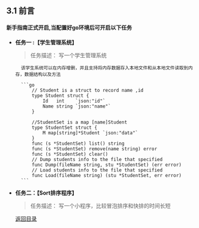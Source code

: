 ## 3.1 前言
#### 新手指南正式开启,当配置好go环境后可开启以下任务

- **任务一 :【学生管理系统】**
    > 任务描述： 写一个学生管理系统

        该学生系统可以在内存增删，并且支持将内存数据存入本地文件和从本地文件读取到内存，数据结构以及方法
        
        ```go
            // Student is a struct to record name ,id
            type Student struct {
                Id   int    `json:"id"`
                Name string `json:"name"`
            }

            //StudentSet is a map [name]Student
            type StudentSet struct {
                M map[string]*Student `json:"data"`
            }
            func (s *StudentSet) list() string 
            func (s *StudentSet) remove(name string) error 
            func (s *StudentSet) clear() 
            // Dump students info to the file that specified
            func Dump(fileName string, stu *StudentSet) (err error)
            // Load students info to the file that specified
            func Load(fileName string) (stu *StudentSet, err error)
        ```

- **任务二：【Sort排序程序】**
    > 任务描述： 写一个小程序，比较冒泡排序和快排的时间长短

  [返回目录](https://github.com/xiaoheigou/GoGo)

